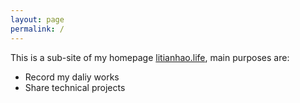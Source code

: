 ```yaml
---
layout: page
permalink: /
---
```


This is a sub-site of my homepage [litianhao.life](https://litianhao.life/), main purposes are:

- Record my daliy works
- Share technical projects

<!-- ### Collect. Connect. Create.

[[“There is nothing to writing. All you do is sit down at a typewriter and bleed.” <br><cite>--- Ernest Hemingway </cite>::lmn]]<mark>Welcome aboard!</mark> This project began development in late 2020 and is intended to serve three purposes:[[“Blogging is to writing what extreme sports are to athletics: more free-form, more accident-prone, less formal, more alive. It is, in many ways, writing out loud.” <br><cite>--- Andrew Sullivan</cite>::rmn]]

1. [**Catalogue of Notes:**](/notes)
   - Note-taking within this project is powerful, utilizing several unique features such as: Roam-style double bracket link syntax to other notes, auto-generated backlinks, on-hover page previews, support for responsive margin-notes,
2. [**Daily Progress Journal:**](/journals)
   - A more simple section for daily public writing that could be built into more complex and well-connected notes.
3. [**A Blog:**](/posts)
   - Finally, this Jekyll project also allows for blog posts like any other, which could be viewed as the final step for process of smart note-taking.

In essence, this is the dream website that I've always wanted to make since I began tinkering with HTML over ten years ago. As stated above, unlike regular Jekyll blogs, this blog has dedicated sections for [notes](/notes), as well as [journal entries](/journals). This is meant to encourage daily public writing, as well as the [Digital Garden](#digital-gardens-an-overview) philosophy.

For more examples and information, please visit the following articles:

1. **[[Exploring the features of Enjoyment work]]**
2. **[[Example Page to View Markdown Rendering]]**
3. **[[How-To Setup Enjoyment work]]**

## About {{site.title}}

The next step for Enjoyment Work is to properly configure the syntax required to work with [**Obsidian**](https://obsidian.md/), a powerful knowledge base that works on top of a local folder of plain text Markdown files. Which would ultimately allow somebody to turn their Obsidian notes into an online blog by simply using the `_notes` directory.

There are several other planned features in the [Roadmap](<[#roadmap](https://github.com/brennanbrown/enjoyment-work#roadmap)>) ahead, as the project is far from perfect. It is currently using the Bootstrap 4 framework, which although is powerful and extensive, does slow thing down, along with the rather large `style.css` file which needs to be trimmed down and converted into SASS.

If you like the idea of being able to use Jekyll as a free alternative to Roam Research, Notion, etc. then please feel free to [**use this template**](https://github.com/brennanbrown/enjoyment-work/generate), or even better, contribute to this project by [submitting a pull request](https://github.com/brennanbrown/enjoyment-work/pulls) or [creating an issue](https://github.com/brennanbrown/enjoyment-work/issues)! First-time contributors are definitely welcomed!

In addition, I have created two other free Jekyll themes that you might be interested in:

- [**Watery**](https://github.com/brennanbrown/watery): A minimalist, bare-bones theme for Jekyll only using the Water.css framework while still following the best practices for accessibility and search-engine optimization.
- [**Purelog**](https://github.com/brennanbrown/purelog): A responsive sidebar Jekyll theme using the Pure.css framework, designed for writers and bloggers of all kinds.

## Digital Gardens: An Overview

<mark>What exactly <i>is</i> a digital garden, you might ask?</mark> The defintion of a Digital Garden is not absolute--it is a relatively new term that has gained popularly recently, that describes online spaces that are moreso dedicated to the act of learning and growth, rather than final products. [["It's less than a blog, more than a tweet." As part of my exploration of digital gardens. <br><cite>--- Inspired by Anna and Kelly Pendergrast</cite>::rmn]]

> "It's less about building personal internet spaces, and more of a manifesto on user experience flows and content organisation. The essay was part of a larger metaphorical conversation happening throughout the nineties around hypertext."
>
> --- [**Maggie Appleton**](https://maggieappleton.com/garden-history):
> A Brief History & Ethos of the Digital Garden.

[["A digital garden is an online space at the intersection of a notebook and a blog, where digital grdeners share seeds of thoughts to be cultivated in public."<br><cite> ---From [**Ness Labs**](https://nesslabs.com/digital-garden-set-up)</cite>::lmn]] As you can see, the term and idea are a bit of a rabbit hole. For a far more thorough explanation and examples of other digital gardens, please visit Maggie's repository: [**Digital-Gardeners**](https://github.com/MaggieAppleton/digital-gardeners).

### Vocabulary

1. **Seeds**
    - Seed your garden with quality content and cultivate your curiosity. Plant seeds in your mind garden by taking smart personal notes (taking raw notes is useless). These don't need to be written in a publishable form.
2. **Trees**
    - Grow your knowledge by forming new branches and connecting the dots. Write short structured notes articulating specific ideas and publish them in your digital garden.
    - One note in your digital garden = one idea. (what you're currently reading is such a note) Do not keep orphan notes. Thread your thoughts.
3. **Fruits**
    - Produce new work. These are more substantial—essays, videos, maybe a book at some point. The kind of work researchers and creatives may hope will help them live beyond their expiration date.

### The Philosophy of Digital Gardens

_NOTE: This section is largely taken from [**Anne-Laure Le Cunff**](https://www.mentalnodes.com/about) and her website [MentalNodes.com](https://www.mentalnodes.com/)_

Digital Gardens solve two problems:

1. Our ability to **COMMUNICATE** and **SHARE** on the internet in novel, positive ways.
2. Our ability to **COMPRHEND** and **SYNTHESIZE** information with emphasis on **CREATIVITY** rather than **CONSUMPTION**.

[[Lavoisier once said: “Rien ne se perd, rien ne se crée, tout se transforme” --- meaning: <br>“Nothing is lost, nothing is created, everything is transformed.”::lmn]] There are three simple rules to go from collector to creator:

- **Collect**. Note-taking, raw snippets, Kindle highlights + personal commentary.
- **Connect**. Link to previous notes. Do not keep orphan notes.
- **Create**. Write original article.

[[Many note-takers hoard content because it gives them an illusion of knowledge. <br><br>The best way to truly understand anything is to use the generation effect: to produce your own content, in your own words, and to share it with the world to create a feedback loop.::rmn]] The only way to learn in public is to **build** in public.

Linear thinking is a ultimately a myth. Thinking is not only non-linear, it's messy. It involves a lot of back and forth, dead ends, branching, walking back, merging ideas, changing ideas, contradicting ideas. [[Our natural fear of being judged leads most people to build, learn, and think privately. But seeking validation should not be the goal of learning in public. <br><br>Instead, the goal should be to tap into your network's collective intelligence to create constructive feedback loops.::lmn]]

Hence why you do not keep orphan notes: Every time you write a new note, make sure to go back to previous notes and to interlink them together. Orphan notes do not contribute to the serendipitous creation of new insights. Only by connecting notes together can we go from collector to creator

## Attribution

This project is built on [**Enjoyment work**](https://github.com/raghuveerdotnet/simply-jekyll) by [Raghuveer S.](https://github.com/raghuveerdotnet) a simple yet highly functional jekyll-based theme that combines the best of different worlds. It is a minimal and distraction free theme that strives to provide maximum value all without holding back on any essential features that a user would benefit from or would desire for.

### Features

- Based on Jekyll, a static website generator
- Creates backlinks to other notes automatically
- Context menu on feed to instantly see related posts and backlinks
- Supports Roam-style double bracket link syntax to other notes
- On hover page previews
- Features a simple and responsive design
- Supports Markdown or HTML notes -->
